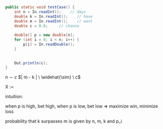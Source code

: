 
```java
public static void testCase() {
	int n = In.readInt();    // days
	double k = In.readInt();    // have
	double m = In.readInt();    // want
	double c = 0.0;		// chance
	
	double[] p = new double[n];
	for (int i = 0; i < n; i++) {
		p[i] = In.readDouble();
	}
	
	
	Out.println(c);
}
```


$n \sim c$
$| m - k | \ \widehat{\sim} \ c$ 

X :\= 

intuition:

when p is high, bet high, when p is low, bet low
\=> maximize win, minimize loss

probability that k surpasses m is given by n, m, k and p_i

